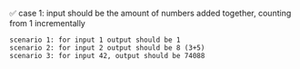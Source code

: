 ✅ case 1: input should be the amount of numbers added together, counting from 1 incrementally
    
    scenario 1: for input 1 output should be 1
    scenario 2: for input 2 output should be 8 (3+5)
    scenario 3: for input 42, output should be 74088